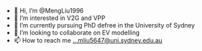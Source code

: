- 👋 Hi, I’m @MengLiu1996
- 👀 I’m interested in V2G and VPP
- 🌱 I’m currently pursuing PhD defree in the University of Sydney
- 💞️ I’m looking to collaborate on EV modelling
- 📫 How to reach me ...mliu5647@uni.sydney.edu.au

<!---
MengLiu1996/MengLiu1996 is a ✨ special ✨ repository because its `README.md` (this file) appears on your GitHub profile.
You can click the Preview link to take a look at your changes.
--->
